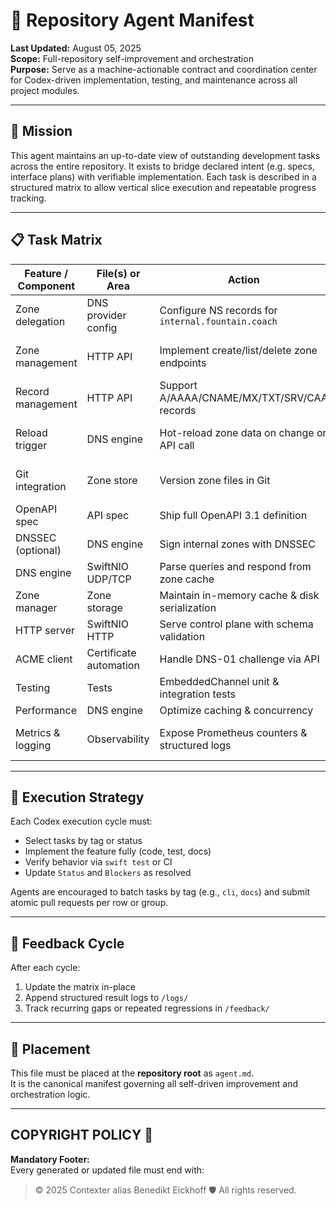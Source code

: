 # 🧠 Repository Agent Manifest

**Last Updated:** August 05, 2025  
**Scope:** Full-repository self-improvement and orchestration  
**Purpose:** Serve as a machine-actionable contract and coordination center for Codex-driven implementation, testing, and maintenance across all project modules.

---

## 🎯 Mission

This agent maintains an up-to-date view of outstanding development tasks across the entire repository. It exists to bridge declared intent (e.g. specs, interface plans) with verifiable implementation. Each task is described in a structured matrix to allow vertical slice execution and repeatable progress tracking.

---

## 📋 Task Matrix

| Feature / Component       | File(s) or Area              | Action                                                   | Status | Blockers                            | Tags                  |
|---------------------------|------------------------------|----------------------------------------------------------|--------|-------------------------------------|-----------------------|
| Zone delegation           | DNS provider config          | Configure NS records for `internal.fountain.coach`       | ❌     | Provider setup required             | dns, infra            |
| Zone management           | HTTP API                     | Implement create/list/delete zone endpoints              | ❌     | Define zone storage format          | api, dns              |
| Record management         | HTTP API                     | Support A/AAAA/CNAME/MX/TXT/SRV/CAA records              | ❌     | Implement handlers                  | api, dns              |
| Reload trigger            | DNS engine                   | Hot-reload zone data on change or API call               | ❌     | File watcher & reload endpoint      | dns, runtime          |
| Git integration           | Zone store                   | Version zone files in Git                                | ❌     | GitOps pipeline design              | gitops, dns           |
| OpenAPI spec              | API spec                     | Ship full OpenAPI 3.1 definition                         | ✅     | None                                | docs, api             |
| DNSSEC (optional)         | DNS engine                   | Sign internal zones with DNSSEC                          | ❌     | Crypto library selection            | security, dns         |
| DNS engine                | SwiftNIO UDP/TCP             | Parse queries and respond from zone cache                | ✅     | None                                | swift, networking     |
| Zone manager              | Zone storage                 | Maintain in-memory cache & disk serialization            | ❌     | Yams integration                    | storage, concurrency  |
| HTTP server               | SwiftNIO HTTP                | Serve control plane with schema validation               | ✅     | None                                | api, server           |
| ACME client               | Certificate automation       | Handle DNS-01 challenge via API                          | ❌     | Choose ACME client                  | security, cert        |
| Testing                   | Tests                        | EmbeddedChannel unit & integration tests                 | ❌     | Test harness setup                  | test                  |
| Performance               | DNS engine                   | Optimize caching & concurrency                           | ❌     | Benchmarking                        | perf                  |
| Metrics & logging         | Observability                | Expose Prometheus counters & structured logs             | ❌     | Metrics system selection            | observability         |

---

## 🧪 Execution Strategy

Each Codex execution cycle must:

- Select tasks by tag or status  
- Implement the feature fully (code, test, docs)  
- Verify behavior via `swift test` or CI  
- Update `Status` and `Blockers` as resolved  

Agents are encouraged to batch tasks by tag (e.g., `cli`, `docs`) and submit atomic pull requests per row or group.

---

## 🔁 Feedback Cycle

After each cycle:

1. Update the matrix in-place  
2. Append structured result logs to `/logs/`  
3. Track recurring gaps or repeated regressions in `/feedback/`

---

## 📁 Placement

This file must be placed at the **repository root** as `agent.md`.  
It is the canonical manifest governing all self-driven improvement and orchestration logic.

---

## COPYRIGHT POLICY 🔐

**Mandatory Footer:**  
Every generated or updated file must end with:

> © 2025 Contexter alias Benedikt Eickhoff 🛡️ All rights reserved.
